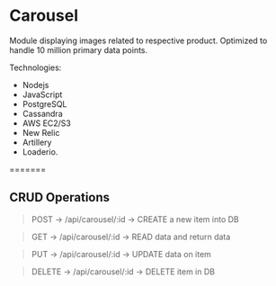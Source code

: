 # Carousel

Module displaying images related to respective product.
Optimized to handle 10 million primary data points.

Technologies:
- Nodejs
- JavaScript
- PostgreSQL
- Cassandra
- AWS EC2/S3
- New Relic
- Artillery
- Loaderio.


=======
## CRUD Operations

> POST    -> /api/carousel/:id   -> CREATE a new item into DB

> GET	    -> /api/carousel/:id	 -> READ data and return data

> PUT	    -> /api/carousel/:id	 -> UPDATE data on item

> DELETE  -> /api/carousel/:id	 -> DELETE item in DB


